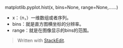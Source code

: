 matplotlib.pyplot.hist(x, bins=None, range=None,......)
- x：（n，）一维数组或者序列。
- bins：就是直方图横坐标的分辨率。
- range：就是在图像显示的bins的范围。


> Written with [StackEdit](https://stackedit.io/).
<!--stackedit_data:
eyJoaXN0b3J5IjpbMTEyMDg1ODkxNV19
-->